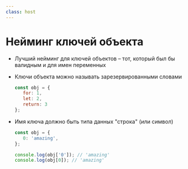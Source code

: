 ```yaml
---
class: host
---
```


# Нейминг ключей объекта

* Лучший нейминг для ключей объектов – тот, который был бы валидным и для имен переменных

<v-clicks>

* Ключи объекта можно называть зарезервированными словами
    ```js
    const obj = {
       for: 1,
       let: 2,
       return: 3
    };
    ```

* Имя ключа должно быть типа данных "строка" (или символ)
    ```js
    const obj = {
       0: 'amazing',
    };
    
    console.log(obj['0']); // 'amazing'
    console.log(obj[0]); // 'amazing'
    ```

</v-clicks>
